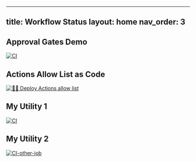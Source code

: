 
---
title: Workflow Status
layout: home
nav_order: 3
---

## Approval Gates Demo

[![CI](https://github.com/tspascoal/GitHubActions.Gates.Samples/actions/workflows/ci.yml/badge.svg)](https://github.com/tspascoal/GitHubActions.Gates.Samples/actions/workflows/ci.yml)

## Actions Allow List as Code

[![🚀🔐 Deploy Actions allow list](https://github.com/joshjohanning-org/actions-allow-list-as-code/actions/workflows/actions-allow-list.yml/badge.svg)](https://github.com/joshjohanning-org/actions-allow-list-as-code/actions/workflows/actions-allow-list.yml)

## My Utility 1

[![CI](https://github.com/joshjohanning-org/test-repo-export/actions/workflows/blank.yml/badge.svg?branch=main)](https://github.com/joshjohanning-org/test-repo-export/actions/workflows/blank.yml)

## My Utility 2

[![CI-other-job](https://github.com/joshjohanning-org/SAM-repo140-140/actions/workflows/blank.yml/badge.svg?event=push)](https://github.com/joshjohanning-org/SAM-repo140-140/actions/workflows/blank.yml)
